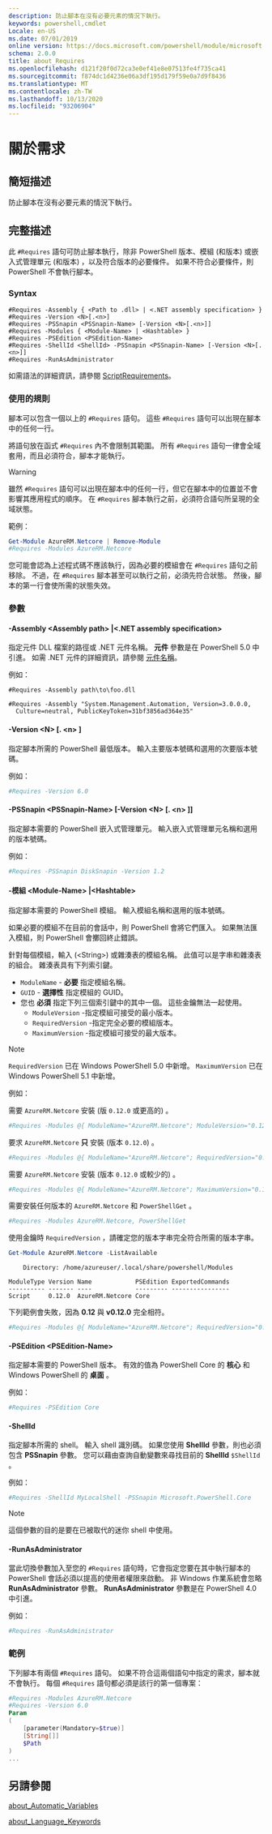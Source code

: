 ```yaml
---
description: 防止腳本在沒有必要元素的情況下執行。
keywords: powershell,cmdlet
Locale: en-US
ms.date: 07/01/2019
online version: https://docs.microsoft.com/powershell/module/microsoft.powershell.core/about/about_requires?view=powershell-6&WT.mc_id=ps-gethelp
schema: 2.0.0
title: about_Requires
ms.openlocfilehash: d121f20f0d72ca3e0ef41e8e07513fe4f735ca41
ms.sourcegitcommit: f874dc1d4236e06a3df195d179f59e0a7d9f8436
ms.translationtype: MT
ms.contentlocale: zh-TW
ms.lasthandoff: 10/13/2020
ms.locfileid: "93206904"
---
```

# <a name="about-requires"></a>關於需求

## <a name="short-description"></a>簡短描述
防止腳本在沒有必要元素的情況下執行。

## <a name="long-description"></a>完整描述

此 `#Requires` 語句可防止腳本執行，除非 PowerShell 版本、模組 (和版本) 或嵌入式管理單元 (和版本) ，以及符合版本的必要條件。 如果不符合必要條件，則 PowerShell 不會執行腳本。

### <a name="syntax"></a>Syntax

```
#Requires -Assembly { <Path to .dll> | <.NET assembly specification> }
#Requires -Version <N>[.<n>]
#Requires -PSSnapin <PSSnapin-Name> [-Version <N>[.<n>]]
#Requires -Modules { <Module-Name> | <Hashtable> }
#Requires -PSEdition <PSEdition-Name>
#Requires -ShellId <ShellId> -PSSnapin <PSSnapin-Name> [-Version <N>[.<n>]]
#Requires -RunAsAdministrator
```

如需語法的詳細資訊，請參閱 [ScriptRequirements](/dotnet/api/system.management.automation.language.scriptrequirements)。

### <a name="rules-for-use"></a>使用的規則

腳本可以包含一個以上的 `#Requires` 語句。 這些 `#Requires` 語句可以出現在腳本中的任何一行。

將語句放在函式 `#Requires` 內不會限制其範圍。 所有 `#Requires` 語句一律會全域套用，而且必須符合，腳本才能執行。

> [!WARNING]
> 雖然 `#Requires` 語句可以出現在腳本中的任何一行，但它在腳本中的位置並不會影響其應用程式的順序。 在 `#Requires` 腳本執行之前，必須符合語句所呈現的全域狀態。

範例：

```powershell
Get-Module AzureRM.Netcore | Remove-Module
#Requires -Modules AzureRM.Netcore
```

您可能會認為上述程式碼不應該執行，因為必要的模組會在 `#Requires` 語句之前移除。 不過，在 `#Requires` 腳本甚至可以執行之前，必須先符合狀態。 然後，腳本的第一行會使所需的狀態失效。

### <a name="parameters"></a>參數

#### <a name="-assembly-assembly-path--net-assembly-specification"></a>-Assembly \<Assembly path> |\<.NET assembly specification>

指定元件 DLL 檔案的路徑或 .NET 元件名稱。 **元件** 參數是在 PowerShell 5.0 中引進。 如需 .NET 元件的詳細資訊，請參閱 [元件名稱](/dotnet/standard/assembly/names)。

例如：

```
#Requires -Assembly path\to\foo.dll
```

```
#Requires -Assembly "System.Management.Automation, Version=3.0.0.0,
  Culture=neutral, PublicKeyToken=31bf3856ad364e35"
```

#### <a name="-version-nn"></a>-Version \<N\> [. \<n\> ]

指定腳本所需的 PowerShell 最低版本。 輸入主要版本號碼和選用的次要版本號碼。

例如：

```powershell
#Requires -Version 6.0
```

#### <a name="-pssnapin-pssnapin-name--version-nn"></a>-PSSnapin \<PSSnapin-Name\> [-Version \<N\> [. \<n\> ]]

指定腳本需要的 PowerShell 嵌入式管理單元。 輸入嵌入式管理單元名稱和選用的版本號碼。

例如：

```powershell
#Requires -PSSnapin DiskSnapin -Version 1.2
```

#### <a name="-modules-module-name--hashtable"></a>-模組 \<Module-Name\> |\<Hashtable\>

指定腳本需要的 PowerShell 模組。 輸入模組名稱和選用的版本號碼。

如果必要的模組不在目前的會話中，則 PowerShell 會將它們匯入。
如果無法匯入模組，則 PowerShell 會擲回終止錯誤。

針對每個模組，輸入 (\<String\>) 或雜湊表的模組名稱。 此值可以是字串和雜湊表的組合。 雜湊表具有下列索引鍵。

- `ModuleName` - **必要** 指定模組名稱。
- `GUID` - **選擇性** 指定模組的 GUID。
- 您也 **必須** 指定下列三個索引鍵中的其中一個。 這些金鑰無法一起使用。
  - `ModuleVersion` -指定模組可接受的最小版本。
  - `RequiredVersion` -指定完全必要的模組版本。
  - `MaximumVersion` -指定模組可接受的最大版本。

> [!NOTE]
> `RequiredVersion` 已在 Windows PowerShell 5.0 中新增。
> `MaximumVersion` 已在 Windows PowerShell 5.1 中新增。

例如：

需要 `AzureRM.Netcore` 安裝 (版 `0.12.0` 或更高的) 。

```powershell
#Requires -Modules @{ ModuleName="AzureRM.Netcore"; ModuleVersion="0.12.0" }
```

要求 `AzureRM.Netcore` **只** 安裝 (版本 `0.12.0`) 。

```powershell
#Requires -Modules @{ ModuleName="AzureRM.Netcore"; RequiredVersion="0.12.0" }
```

需要 `AzureRM.Netcore` 安裝 (版本 `0.12.0` 或較少的) 。

```powershell
#Requires -Modules @{ ModuleName="AzureRM.Netcore"; MaximumVersion="0.12.0" }
```

需要安裝任何版本的 `AzureRM.Netcore` 和 `PowerShellGet` 。

```powershell
#Requires -Modules AzureRM.Netcore, PowerShellGet
```

使用金鑰時 `RequiredVersion` ，請確定您的版本字串完全符合所需的版本字串。

```powershell
Get-Module AzureRM.Netcore -ListAvailable
```

```Output
    Directory: /home/azureuser/.local/share/powershell/Modules

ModuleType Version Name            PSEdition ExportedCommands
---------- ------- ----            --------- ----------------
Script     0.12.0  AzureRM.Netcore Core
```

下列範例會失敗，因為 **0.12** 與 **v0.12.0** 完全相符。

```powershell
#Requires -Modules @{ ModuleName="AzureRM.Netcore"; RequiredVersion="0.12" }
```

#### <a name="-psedition-psedition-name"></a>-PSEdition \<PSEdition-Name\>

指定腳本需要的 PowerShell 版本。 有效的值為 PowerShell Core 的 **核心** 和 Windows PowerShell 的 **桌面** 。

例如：

```powershell
#Requires -PSEdition Core
```

#### <a name="-shellid"></a>-ShellId

指定腳本所需的 shell。 輸入 shell 識別碼。 如果您使用 **ShellId** 參數，則也必須包含 **PSSnapin** 參數。
您可以藉由查詢自動變數來尋找目前的 **ShellId** `$ShellId` 。

例如：

```powershell
#Requires -ShellId MyLocalShell -PSSnapin Microsoft.PowerShell.Core
```

> [!NOTE]
> 這個參數的目的是要在已被取代的迷你 shell 中使用。

#### <a name="-runasadministrator"></a>-RunAsAdministrator

當此切換參數加入至您的 `#Requires` 語句時，它會指定您要在其中執行腳本的 PowerShell 會話必須以提高的使用者權限來啟動。 非 Windows 作業系統會忽略 **RunAsAdministrator** 參數。 **RunAsAdministrator** 參數是在 PowerShell 4.0 中引進。

例如：

```powershell
#Requires -RunAsAdministrator
```

### <a name="examples"></a>範例

下列腳本有兩個 `#Requires` 語句。 如果不符合這兩個語句中指定的需求，腳本就不會執行。 每個 `#Requires` 語句都必須是該行的第一個專案：

```powershell
#Requires -Modules AzureRM.Netcore
#Requires -Version 6.0
Param
(
    [parameter(Mandatory=$true)]
    [String[]]
    $Path
)
...
```

## <a name="see-also"></a>另請參閱

[about_Automatic_Variables](about_Automatic_Variables.md)

[about_Language_Keywords](about_Language_Keywords.md)
